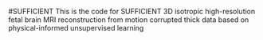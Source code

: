 #SUFFICIENT
This is the code for SUFFICIENT
3D isotropic high-resolution fetal brain MRI reconstruction from motion corrupted thick data based on physical-informed unsupervised learning
